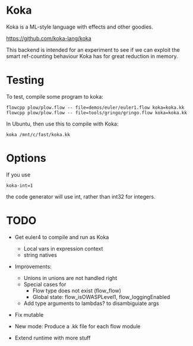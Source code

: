 # Koka

Koka is a ML-style language with effects and other goodies.

https://github.com/koka-lang/koka

This backend is intended for an experiment to see if we can
exploit the smart ref-counting behaviour Koka has for great
reduction in memory.

# Testing

To test, compile some program to koka:

	flowcpp plow/plow.flow -- file=demos/euler/euler1.flow koka=koka.kk
	flowcpp plow/plow.flow -- file=tools/gringo/gringo.flow koka=koka.kk

In Ubuntu, then use this to compile with Koka:

	koka /mnt/c/fast/koka.kk

# Options

If you use

	koka-int=1

the code generator will use int, rather than int32 for integers.

# TODO

- Get euler4 to compile and run as Koka
  - Local vars in expression context
  - string natives

- Improvements:
  - Unions in unions are not handled right
  - Special cases for 
    - Flow type does not exist (flow_flow)
    - Global state: flow_isOWASPLevel1, flow_loggingEnabled
  - Add type arguments to lambdas? to disambiguiate args

- Fix mutable

- New mode: Produce a .kk file for each flow module

- Extend runtime with more stuff
